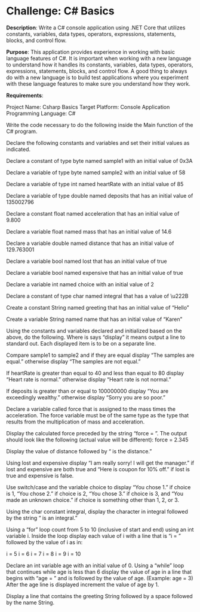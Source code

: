 # **Challenge**: C# Basics

**Description**: Write a C# console application using .NET Core that utilizes constants, variables, data types, operators, expressions, statements, blocks, and control flow.

**Purpose**: This application provides experience in working with basic language features of C#. It is important when working with a new language to understand how it handles its constants, variables, data types, operators, expressions, statements, blocks, and control flow. A good thing to always do with a new language is to build test applications where you experiment with these language features to make sure you understand how they work.

**Requirements**:

Project Name: Csharp Basics
Target Platform: Console Application
Programming Language: C#

Write the code necessary to do the following inside the Main function of the C# program.

Declare the following constants and variables and set their initial values as indicated.

Declare a constant of type byte named sample1 with an initial value of 0x3A

Declare a variable of type byte named sample2 with an initial value of 58

Declare a variable of type int named heartRate with an initial value of 85

Declare a variable of type double named deposits that has an initial value of 135002796

Declare a constant float named acceleration that has an initial value of 9.800

Declare a variable float named mass that has an initial value of 14.6

Declare a variable double named distance that has an initial value of 129.763001

Declare a variable bool named lost that has an initial value of true

Declare a variable bool named expensive that has an initial value of true

Declare a variable int named choice with an initial value of 2

Declare a constant of type char named integral that has a value of \u222B

Create a constant String named greeting that has an initial value of “Hello”

Create a variable String named name that has an initial value of “Karen”

Using the constants and variables declared and initialized based on the above, do the following. Where is says “display” it means output a line to standard out. Each displayed item is to be on a separate line.

Compare sample1 to sample2 and if they are equal display “The samples are equal.” otherwise display “The samples are not equal.”

If heartRate is greater than equal to 40 and less than equal to 80 display “Heart rate is normal.” otherwise display “Heart rate is not normal.”

If deposits is greater than or equal to 100000000 display “You are exceedingly wealthy.” otherwise display “Sorry you are so poor.”

Declare a variable called force that is assigned to the mass times the acceleration. The force variable must be of the same type as the type that results from the multiplication of mass and acceleration.

Display the calculated force preceded by the string “force = ”. The output should look like the following (actual value will be different): force = 2.345

Display the value of distance followed by “ is the distance.”

Using lost and expensive display “I am really sorry! I will get the manager.” if lost and expensive are both true and “Here is coupon for 10% off.” if lost is true and expensive is false.

Use switch/case and the variable choice to display “You chose 1.” if choice is 1, “You chose 2.” if choice is 2, “You chose 3.” if choice is 3, and “You made an unknown choice.” if choice is something other than 1, 2, or 3.

Using the char constant integral, display the character in integral followed by the string “ is an integral.”

Using a “for” loop count from 5 to 10 (inclusive of start and end) using an int variable i. Inside the loop display each value of i with a line that is “i = ” followed by the value of i as in:

i = 5
i = 6
i = 7
i = 8
i = 9
i = 10

Declare an int variable age with an initial value of 0. Using a “while” loop that continues while age is less than 6 display the value of age in a line that begins with “age = ” and is followed by the value of age. (Example: age = 3) After the age line is displayed increment the value of age by 1.

Display a line that contains the greeting String followed by a space followed by the name String.
